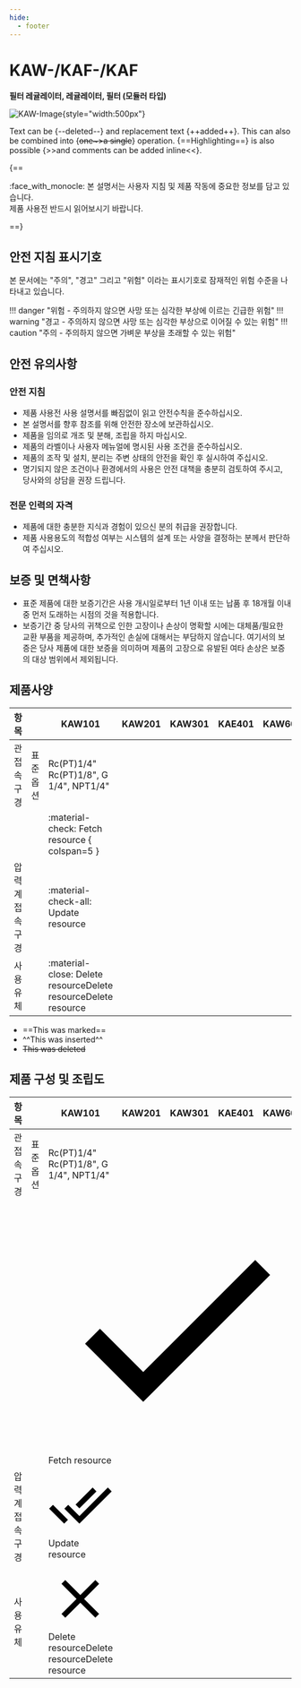 ```yaml
---
hide:
  - footer
---
```

# KAW-/KAF-/KAF
**필터 레귤레이터, 레귤레이터, 필터 (모듈러 타입)**

![KAW-Image](/img/sample.png){style="width:500px"}


Text can be {--deleted--} and replacement text {++added++}. This can also be
combined into {~~one~>a single~~} operation. {==Highlighting==} is also
possible {>>and comments can be added inline<<}.


{==

:face_with_monocle:
본 설명서는 사용자 지침 및 제품 작동에 중요한 정보를 담고 있습니다.
<br>제품 사용전 반드시 읽어보시기 바랍니다.

==}


## 안전 지침 표시기호
본 문서에는 "주의", "경고" 그리고 "위험" 이라는 표시기호로 잠재적인 위험 수준을 나타내고 있습니다.

!!! danger "위험 - 주의하지 않으면 사망 또는 심각한 부상에 이르는 긴급한 위험"
!!! warning "경고 - 주의하지 않으면 사망 또는 심각한 부상으로 이어질 수 있는 위험"
!!! caution "주의 - 주의하지 않으면 가벼운 부상을 초래할 수 있는 위험"

## 안전 유의사항

### 안전 지침
* 제품 사용전 사용 설명서를 빠짐없이 읽고 안전수칙을 준수하십시오.
* 본 설명서를 향후 참조를 위해 안전한 장소에 보관하십시오.
* 제품을 임의로 개조 및 분해, 조립을 하지 마십시오.
* 제품의 라벨이나 사용자 메뉴얼에 명시된 사용 조건을 준수하십시오.
* 제품의 조작 및 설치, 분리는 주변 상태의 안전을 확인 후 실시하여 주십시오.
* 명기되지 않은 조건이나 환경에서의 사용은 안전 대책을 충분히 검토하여 주시고, 당사와의 상담을 권장 드립니다. 

### 전문 인력의 자격
* 제품에 대한 충분한 지식과 경험이 있으신 분의 취급을 권장합니다.
* 제품 사용용도의 적합성 여부는 시스템의 설계 또는 사양을 결정하는 분께서 판단하여 주십시오.

## 보증 및 면책사항
* 표준 제품에 대한 보증기간은 사용 개시일로부터 1년 이내 또는 납품 후 18개월 이내 중 먼저 도래하는 시점의 것을 적용합니다.
* 보증기간 중 당사의 귀책으로 인한 고장이나 손상이 명확할 시에는 대체품/필요한 교환 부품을 제공하며, 추가적인 손실에 대해서는 부담하지 않습니다. 여기서의 보증은 당사 제품에 대한 보증을 의미하며 제품의 고장으로 유발된 여타 손상은 보증의 대상 범위에서 제외됩니다. 

## 제품사양
| 항목            |               | KAW101                                                             | KAW201 | KAW301 | KAE401 | KAW601 |
| --------------- | ------------: | ------------------------------------------------------------------ | ------ | ------ | ------ | ------ |
| 관 접속구경     | 표준</br>옵션 | Rc(PT)1/4"</br>Rc(PT)1/8", G 1/4", NPT1/4"                         |        |        |        |        |
|                 |               | :material-check:     Fetch resource   { colspan=5 }                |        |        |        |        |
| 압력계 접속구경 |               | :material-check-all: Update resource                               |        |        |        |        |
| 사용유체        |               | :material-close:     Delete resourceDelete resourceDelete resource |        |        |        |        |


- ==This was marked==
- ^^This was inserted^^
- ~~This was deleted~~

## 제품 구성 및 조립도

<table>
<thead>
<tr>
<th>항목</th>
<th align="right"></th>
<th>KAW101</th>
<th>KAW201</th>
<th>KAW301</th>
<th>KAE401</th>
<th>KAW601</th>
</tr>
</thead>
<tbody>
<tr>
<td>관 접속구경</td>
<td align="right">표준<br>옵션</td>
<td>Rc(PT)1/4"<br>Rc(PT)1/8", G 1/4", NPT1/4"</td>
<td></td>
<td></td>
<td></td>
<td></td>
</tr>
<tr>
<td></td>
<td align="right"></td>
<td colspan="5"><span class="twemoji"><svg xmlns="http://www.w3.org/2000/svg" viewBox="0 0 24 24"><path d="M21 7 9 19l-5.5-5.5 1.41-1.41L9 16.17 19.59 5.59 21 7Z"></path></svg></span>     Fetch resource</td>
</tr>
<tr>
<td>압력계 접속구경</td>
<td align="right"></td>
<td><span class="twemoji"><svg xmlns="http://www.w3.org/2000/svg" viewBox="0 0 24 24"><path d="M.41 13.41 6 19l1.41-1.42L1.83 12m20.41-6.42L11.66 16.17 7.5 12l-1.43 1.41L11.66 19l12-12M18 7l-1.41-1.42-6.35 6.35 1.42 1.41L18 7Z"></path></svg></span> Update resource</td>
<td></td>
<td></td>
<td></td>
<td></td>
</tr>
<tr>
<td>사용유체</td>
<td align="right"></td>
<td><span class="twemoji"><svg xmlns="http://www.w3.org/2000/svg" viewBox="0 0 24 24"><path d="M19 6.41 17.59 5 12 10.59 6.41 5 5 6.41 10.59 12 5 17.59 6.41 19 12 13.41 17.59 19 19 17.59 13.41 12 19 6.41Z"></path></svg></span>     Delete resourceDelete resourceDelete resource</td>
<td></td>
<td></td>
<td></td>
<td></td>
</tr>
</tbody>
</table>